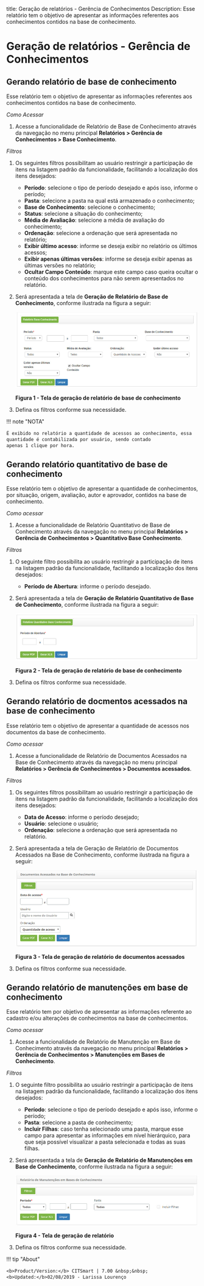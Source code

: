 title:  Geração de relatórios - Gerência de Conhecimentos
Description: Esse relatório tem o objetivo de apresentar as informações referentes aos conhecimentos contidos na base de conhecimento. 
# Geração de relatórios - Gerência de Conhecimentos

Gerando relatório de base de conhecimento
--------------------------------------------

Esse relatório tem o objetivo de apresentar as informações referentes aos conhecimentos contidos na base de conhecimento.

*Como Acessar*

1. Acesse a funcionalidade de Relatório de Base de Conhecimento através da navegação no menu principal 
**Relatórios > Gerência de Conhecimentos > Base Conhecimento**.

*Filtros*

1. Os seguintes filtros possibilitam ao usuário restringir a participação de itens na listagem padrão da funcionalidade, 
facilitando a localização dos itens desejados:

    - **Período**: selecione o tipo de período desejado e após isso, informe o período;
    - **Pasta**: selecione a pasta na qual está armazenado o conhecimento;
    - **Base de Conhecimento**: selecione o conhecimento;
    - **Status**: selecione a situação do conhecimento;
    - **Média de Avaliação**: selecione a média de avaliação do conhecimento;
    - **Ordenação**: selecione a ordenação que será apresentada no relatório;
    - **Exibir último acesso**: informe se deseja exibir no relatório os últimos acessos;
    - **Exibir apenas últimas versões**: informe se deseja exibir apenas as últimas versões no relatório;
    - **Ocultar Campo Conteúdo**: marque este campo caso queira ocultar o conteúdo dos conhecimentos para não serem apresentados no
    relatório.
    
2. Será apresentada a tela de **Geração de Relatório de Base de Conhecimento**, conforme ilustrada na figura a seguir:

    ![Geração](images/rel-conh.img1.jpg)
    
    **Figura 1 - Tela de geração de relatório de base de conhecimento**
    
3. Defina os filtros conforme sua necessidade.

!!! note "NOTA"

    É exibido no relatório a quantidade de acessos ao conhecimento, essa quantidade é contabilizada por usuário, sendo contado
    apenas 1 clique por hora.
    
Gerando relatório quantitativo de base de conhecimento
---------------------------------------------------------

Esse relatório tem o objetivo de apresentar a quantidade de conhecimentos, por situação, origem, avaliação, autor e aprovador,
contidos na base de conhecimento.

*Como acessar*

1. Acesse a funcionalidade de Relatório Quantitativo de Base de Conhecimento através da navegação no menu principal 
**Relatórios > Gerência de Conhecimentos > Quantitativo Base Conhecimento**.

*Filtros*

1. O seguinte filtro possibilita ao usuário restringir a participação de itens na listagem padrão da funcionalidade, facilitando 
a localização dos itens desejados:

    - **Período de Abertura**: informe o período desejado.
    
2. Será apresentada a tela de **Geração de Relatório Quantitativo de Base de Conhecimento**, conforme ilustrada na figura a 
seguir:

    ![Tela](images/rel-conh.img2.jpg)
    
    **Figura 2 - Tela de geração de relatório de base de conhecimento**
    
3. Defina os filtros conforme sua necessidade.

Gerando relatório de docmentos acessados na base de conhecimento
-------------------------------------------------------------------

Esse relatório tem o objetivo de apresentar a quantidade de acessos nos documentos da base de conhecimento.

*Como acessar*

1. Acesse a funcionalidade de Relatório de Documentos Acessados na Base de Conhecimento através da navegação no menu principal 
**Relatórios > Gerência de Conhecimentos > Documentos acessados**.

*Filtros*

1. Os seguintes filtros possibilitam ao usuário restringir a participação de itens na listagem padrão da funcionalidade,
facilitando a localização dos itens desejados:

    - **Data de Acesso**: informe o período desejado;
    - **Usuário**: selecione o usuário;
    - **Ordenação**: selecione a ordenação que será apresentada no relatório.
    
2. Será apresentada a tela de Geração de Relatório de Documentos Acessados na Base de Conhecimento, conforme ilustrada na
figura a seguir:

    ![Documentos](images/rel-conh.img3.jpg)
    
    **Figura 3 - Tela de geração de relatório de documentos acessados**
    
3. Defina os filtros conforme sua necessidade.

Gerando relatório de manutenções em base de conhecimento
----------------------------------------------------------

Esse relatório tem por objetivo de apresentar as informações referente ao cadastro e/ou alterações de conhecimentos na base de 
conhecimentos.

*Como acessar*

1. Acesse a funcionalidade de Relatório de Manutenção em Base de Conhecimento através da navegação no menu principal
**Relatórios > Gerência de Conhecimentos > Manutenções em Bases de Conhecimento**.

*Filtros*

1. O seguinte filtro possibilita ao usuário restringir a participação de itens na listagem padrão da funcionalidade, facilitando
a localização dos itens desejados:

    - **Período**: selecione o tipo de período desejado e após isso, informe o período;
    - **Pasta**: selecione a pasta de conhecimento;
    - **Incluir Filhas**: caso tenha selecionado uma pasta, marque esse campo para apresentar as informações em nível 
    hierárquico, para que seja possível visualizar a pasta selecionada e todas as suas filhas.
    
2. Será apresentada a tela de **Geração de Relatório de Manutenções em Base de Conhecimento**, conforme ilustrada na figura a 
seguir:

    ![Tela](images/rel-conh.img4.jpg)
    
    **Figura 4 - Tela de geração de relatório**
    
3. Defina os filtros conforme sua necessidade.

!!! tip "About"

    <b>Product/Version:</b> CITSmart | 7.00 &nbsp;&nbsp;
    <b>Updated:</b>02/08/2019 - Larissa Lourenço  

